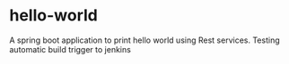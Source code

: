 # hello-world
A spring boot application to print hello world using Rest services.
Testing automatic build trigger to jenkins 
